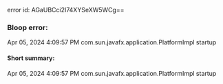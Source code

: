 error id: AGaUBCci2I74XYSeXW5WCg==
### Bloop error:

Apr 05, 2024 4:09:57 PM com.sun.javafx.application.PlatformImpl startup
#### Short summary: 

Apr 05, 2024 4:09:57 PM com.sun.javafx.application.PlatformImpl startup